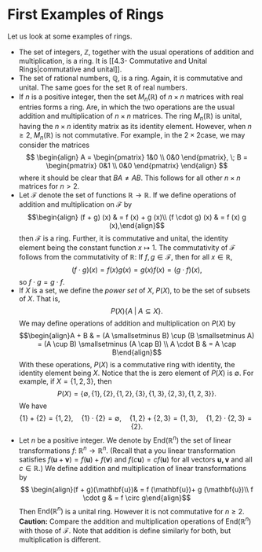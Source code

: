 # First Examples of Rings

Let us look at some examples of rings.

- The set of integers, $\mathbb{Z}$, together with the usual operations of addition and multiplication, is a ring. It is [[4.3- Commutative and Unital Rings|commutative and unital]].
- The set of rational numbers, $\mathbb{Q}$, is a ring. Again, it is commutative and unital. The same goes for the set $\mathbb{R}$ of real numbers.
- If $n$ is a positive integer, then the set $M_{n}(\mathbb{R})$ of $n \times n$ matrices with real entries forms a ring. Are, in which the two operations are the usual addition and multiplication of $n \times n$ matrices. The ring $M_{n}(\mathbb{R})$ is unital, having the $n \times n$ identity matrix as its identity element. However, when $n \geq 2, \; M_{n}(\mathbb{R})$ is not commutative. For example, in the $2 \times 2$case, we may consider the matrices $$
\begin{align}
A =
\begin{pmatrix}
1&0 \\ 0&0
\end{pmatrix}, \;
B =
\begin{pmatrix}
0&1 \\ 0&0
\end{pmatrix}
\end{align}
$$ where it should be clear that $BA \neq AB$. This follows for all other $n \times n$ matrices for $n > 2$.
- Let $\mathcal{F}$ denote the set of functions $\mathbb{R}\rightarrow \mathbb{R}$. If we define operations of addition and multiplication on $\mathcal{F}$ by $$\begin{align} (f + g) (x) & = f (x) + g (x)\\ (f \cdot g) (x) & = f (x) g (x),\end{align}$$ then $\mathcal{F}$ is a ring. Further, it is commutative and unital, the identity element being the constant function $x \mapsto 1$. The commutativity of $\mathcal{F}$ follows from the commutativity of $\mathbb{R}$: If $f, g \in \mathcal{F}$, then for all $x \in \mathbb{R}$, $$(f \cdot g)(x) = f (x)g (x)= g (x)f (x)= (g \cdot f)(x),$$ so $f \cdot g = g \cdot f$.
- If $X$ is a set, we define the *power set* of $X, \; P (X)$, to be the set of subsets of $X$. That is, $$P (X)\{A \;|\; A \subseteq X\}.$$ We may define operations of addition and multiplication on $P (X)$ by $$\begin{align}A + B & = (A \smallsetminus B) \cup (B \smallsetminus A) = (A \cup B) \smallsetminus (A \cap B) \\ A \cdot B & = A \cap B\end{align}$$ With these operations, $P (X)$ is a commutative ring with identity, the identity element being $X$. Notice that the is zero element of $P (X)$ is $\emptyset$. For example, if $X = \{1, 2, 3\}$, then $$P (X)= \{\emptyset, \{1 \}, \{2 \}, \{1, 2 \}, \{3 \}, \{1, 3 \}, \{2, 3 \}, \{1, 2, 3 \}\}.$$ We have $$\{1\}+ \{2 \}= \{1, 2 \}, \quad \{1 \}\cdot \{2 \}= \emptyset, \quad \{1, 2 \}+ \{2, 3 \}= \{1, 3 \}, \quad \{1, 2 \}\cdot \{2, 3 \}= \{2 \}.$$
- Let $n$ be a positive integer. We denote by $\text{End} (\mathbb{R}^{n})$ the set of linear transformations $f:\; \mathbb{R}^{n}\rightarrow \mathbb{R}^n$. (Recall that a you linear transformation satisfies $f (\mathbf{u}+ \mathbf{v}) = f (\mathbf{u})+f (\mathbf{v})$ and $f (c \mathbf{u})= cf (\mathbf{u})$ for all vectors  $\mathbf{u, v}$ and all $c \in \mathbb{R}$.) We define addition and multiplication of linear transformations by $$ \begin{align}(f + g)(\mathbf{u})& = f (\mathbf{u})+ g (\mathbf{u})\\ f \cdot g & = f \circ g\end{align}$$ Then $\text{End}(\mathbb{R}^n)$ is a unital ring. However it is not commutative for $n \geq 2$. **Caution:** Compare the addition and multiplication operations of $\text{End}(\mathbb{R}^n)$ with those of $\mathcal{F}$. Note that addition is define similarly for both, but multiplication is different.